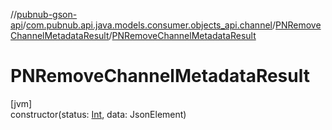 //[pubnub-gson-api](../../../index.md)/[com.pubnub.api.java.models.consumer.objects_api.channel](../index.md)/[PNRemoveChannelMetadataResult](index.md)/[PNRemoveChannelMetadataResult](-p-n-remove-channel-metadata-result.md)

# PNRemoveChannelMetadataResult

[jvm]\
constructor(status: [Int](https://kotlinlang.org/api/latest/jvm/stdlib/kotlin/-int/index.html), data: JsonElement)
